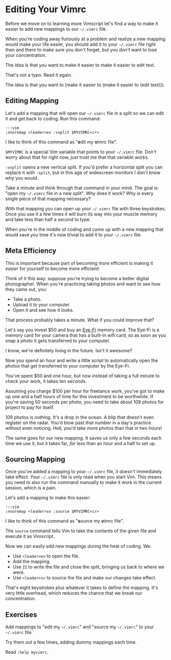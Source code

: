 Editing Your Vimrc
==================

Before we move on to learning more Vimscript let's find a way to make it easier
to add new mappings to our `~/.vimrc` file.

When you're coding away furiously at a problem and realize a new mapping would
make your life easier, you should add it to your `~/.vimrc` file right then and
there to make sure you don't forget, but you *don't* want to lose your
concentration.

The idea is that you want to make it easier to make it easier to edit text.

That's not a typo.  Read it again.

The idea is that you want to (make it easier to (make it easier to (edit
text))).

Editing Mapping
---------------

Let's add a mapping that will open our `~/.vimrc` file in a split so we can edit
it and get back to coding.  Run this command:

    :::vim
    :nnoremap <leader>ev :vsplit $MYVIMRC<cr>

I like to think of this command as "**e**dit my **v**imrc file".

`$MYVIMRC` is a special Vim variable that points to your `~/.vimrc` file.  Don't
worry about that for right now, just trust me that that variable works.

`:vsplit` opens a new vertical split.  If you'd prefer a horizontal split you
can replace it with `:split`, but in this age of widescreen monitors I don't
know why you would.

Take a minute and think through that command in your mind.  The goal is: "open
my `~/.vimrc` file in a new split".  Why does it work?  Why is every single
piece of that mapping necessary?

With that mapping you can open up your `~/.vimrc` file with three keystrokes.
Once you use it a few times it will burn its way into your muscle memory and
take less than half a second to type.

When you're in the middle of coding and come up with a new mapping that would
save you time it's now trivial to add it to your `~/.vimrc` file.

Meta Efficiency
---------------

This is important because part of becoming more efficient is making it *easier*
for yourself to become more efficient!

Think of it this way: suppose you're trying to become a better digital
photographer.  When you're practicing taking photos and want to see how they
came out, you:

* Take a photo.
* Upload it to your computer.
* Open it and see how it looks.

That process probably takes a minute.  What if you could improve that?

Let's say you invest $50 and buy an [Eye-Fi](http://www.eye.fi/) memory card.
The Eye-Fi is a memory card for your camera that has a built-in wifi card, so as
soon as you snap a photo it gets transferred to your computer.

I know, we're definitely living in the future.  Isn't it awesome?

Now you spend an hour and write a little script to automatically open the photos
that get transferred to your computer by the Eye-Fi.

You've spent $50 and one hour, but now instead of taking a full minute to check
your work, it takes ten seconds.

Assuming you charge $100 per hour for freelance work, you've got to make up one
and a half hours of time for this investment to be worthwhile.  If you're saving
50 seconds per photo, you need to take about 109 photos for project to pay for
itself.

109 photos is *nothing*.  It's a drop in the ocean.  A blip that doesn't even
register on the radar.  You'd blow past that number in a day's practice without
even noticing.  Hell, you'd take more photos than that in two hours!

The same goes for our new mapping.  It saves us only a few seconds each time we
use it, but it takes far, *far* less than an hour and a half to set up.

Sourcing Mapping
----------------

Once you've added a mapping to your `~/.vimrc` file, it doesn't immediately take
effect.  Your `~/.vimrc` file is only read when you start Vim.  This means you
need to also run the command manually to make it work in the current session,
which is a pain.

Let's add a mapping to make this easier:

    :::vim
    :nnoremap <leader>sv :source $MYVIMRC<cr>

I like to think of this command as "**s**ource my **v**imrc file".

The `source` command tells Vim to take the contents of the given file and
execute it as Vimscript.

Now we can easily add new mappings during the heat of coding.  We:

* Use `<leader>ev` to open the file.
* Add the mapping.
* Use `ZZ` to write the file and close the split, bringing us back to where we
  were.
* Use `<leader>sv` to source the file and make our changes take effect.

That's eight keystrokes plus whatever it takes to define the mapping.  It's very
little overhead, which reduces the chance that we break our concentration.

Exercises
---------

Add mappings to "edit my `~/.vimrc`" and "source my `~/.vimrc`" to your
`~/.vimrc` file.

Try them out a few times, adding dummy mappings each time.

Read `:help myvimrc`.
